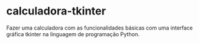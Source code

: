 # calculadora-tkinter
Fazer uma calculadora com as funcionalidades básicas com uma interface gráfica tkinter na linguagem de programação Python.
